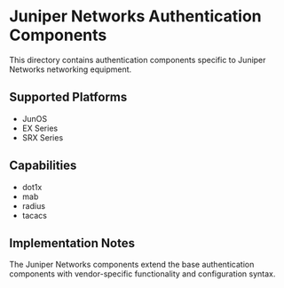 # Juniper Networks Authentication Components

This directory contains authentication components specific to Juniper Networks networking equipment.

## Supported Platforms

- JunOS
- EX Series
- SRX Series

## Capabilities

- dot1x
- mab
- radius
- tacacs

## Implementation Notes

The Juniper Networks components extend the base authentication components with vendor-specific 
functionality and configuration syntax.
